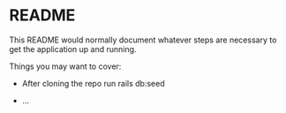 
# README

This README would normally document whatever steps are necessary to get the
application up and running.

Things you may want to cover:

* After cloning the repo run rails db:seed

* ...

